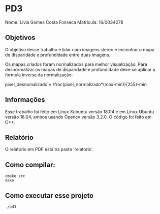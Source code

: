 <script type="text/javascript" src="http://cdn.mathjax.org/mathjax/latest/MathJax.js?config=default"></script>

# PD3

Nome: Lívia Gomes Costa Fonseca
Matrícula: 16/0034078

## Objetivos

O objetivo desse trabalho é lidar com imagens stereo e encontrar o mapa de disparidade e profundidade entre duas imagens.

Os mapas criados foram normalizados para melhor visualização. Para desnormalizar os mapas de disparidade e profundidade deve-se aplicar a fórmula inversa da normalização:

pixel_desnomalizado = \frac{pixel_normalizado*(max-min)}{255}-min

## Informações

Esse trabalho foi feito em Linux Xubuntu versão 18.04 e em Linux Ubuntu versão 16.04, ambos usando Opencv versão 3.2.0. 
O código foi feito em C++.

## Relatório

O relatorio em PDF está na pasta 'relatorio'.

## Como compilar:

```
cmake src
make
```

## Como executar esse projeto

```
./pd3
```
